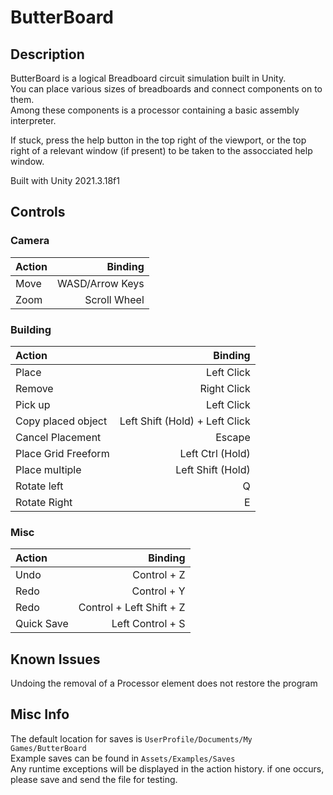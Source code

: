 # ButterBoard

## Description

ButterBoard is a logical Breadboard circuit simulation built in Unity. <br>
You can place various sizes of breadboards and connect components on to them. <br>
Among these components is a processor containing a basic assembly interpreter. <br>

If stuck, press the help button in the top right of the viewport, or the top right of a relevant window (if present) to be taken to the assocciated help window.

Built with Unity 2021.3.18f1

## Controls

### Camera

| Action   |         Binding |
|:---------|----------------:|
| Move     | WASD/Arrow Keys |
| Zoom     |    Scroll Wheel |

### Building

| Action              |                        Binding |
|:--------------------|-------------------------------:|
| Place               |                     Left Click |
| Remove              |                    Right Click |
| Pick up             |                     Left Click |
| Copy placed object  | Left Shift (Hold) + Left Click |
| Cancel Placement    |                         Escape |
| Place Grid Freeform |               Left Ctrl (Hold) |
| Place multiple      |              Left Shift (Hold) |
| Rotate left         |                              Q |
| Rotate Right        |                              E |

### Misc
| Action     |                  Binding |
|:-----------|-------------------------:|
| Undo       |              Control + Z |
| Redo       |              Control + Y |
| Redo       | Control + Left Shift + Z |
| Quick Save |         Left Control + S |

## Known Issues
Undoing the removal of a Processor element does not restore the program

## Misc Info
The default location for saves is `UserProfile/Documents/My Games/ButterBoard` <br>
Example saves can be found in `Assets/Examples/Saves` <br>
Any runtime exceptions will be displayed in the action history. if one occurs, please save and send the file for testing. <br>